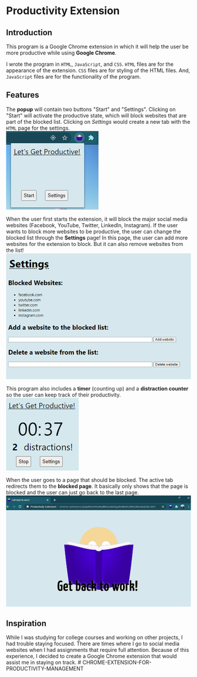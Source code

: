 Productivity Extension
=============

Introduction
-----
This program is a Google Chrome extension in which it will help the user be more productive while using **Google Chrome**.

I wrote the program in `HTML`, `JavaScript`, and `CSS`. `HTML` files are for the appearance of the extension. `CSS` files are for styling of the HTML files. And, `JavaScript` files are for the functionality of the program.

Features
-----
The __popup__ will contain two buttons "Start" and "Settings". Clicking on "Start" will activate the productive state, which will block websites that are part of the blocked list. Clicking on *Settings* would create a new tab with the `HTML` page for the settings. <br />
![popup](/images_readme/popup_image.png)

When the user first starts the extension, it will block the major social media websites (Facebook, YouTube, Twitter, LinkedIn, Instagram). If the user wants to block more websites to be productive, the user can change the blocked list through the __Settings__ page! In this page, the user can add more websites for the extension to block. But it can also remove websites from the list! <br />
![settings](/images_readme/settings_image.png)

This program also includes a __timer__ (counting up) and a __distraction counter__ so the user can keep track of their productivity. <br />
![timer](/images_readme/popup_working.png)

When the user goes to a page that should be blocked. The active tab redirects them to the __blocked page__. It basically only shows that the page is blocked and the user can just go back to the last page. <br />
![blocked_page](/images_readme/blocked_image.png)



Inspiration
-----
While I was studying for college courses and working on other projects, I had trouble staying focused. There are times where I go to social media websites when I had assignments that require full attention. Because of this experience, I decided to create a Google Chrome extension that would assist me in staying on track.
#   C H R O M E - E X T E N S I O N - F O R - P R O D U C T I V I T Y - M A N A G E M E N T 
 
 